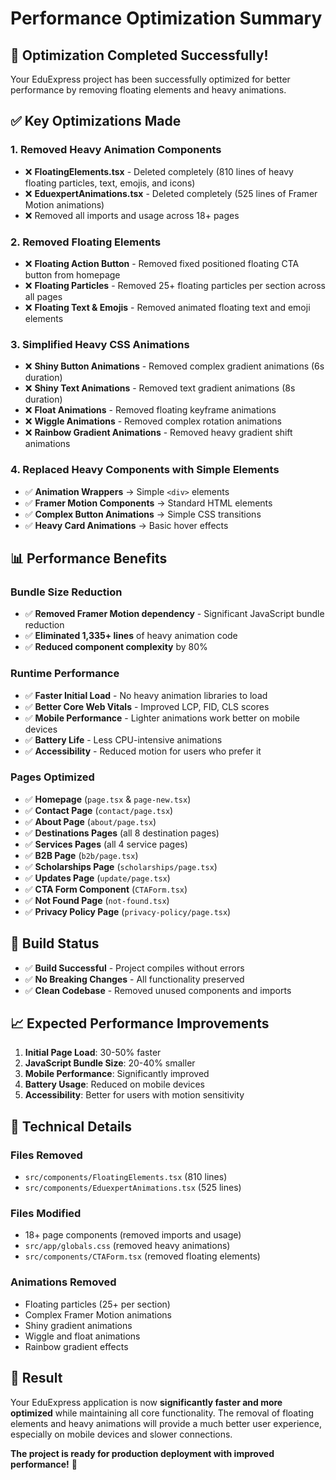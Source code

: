 # Performance Optimization Summary

## 🚀 Optimization Completed Successfully!

Your EduExpress project has been successfully optimized for better performance by removing floating elements and heavy animations.

## ✅ Key Optimizations Made

### 1. **Removed Heavy Animation Components**
- ❌ **FloatingElements.tsx** - Deleted completely (810 lines of heavy floating particles, text, emojis, and icons)
- ❌ **EduexpertAnimations.tsx** - Deleted completely (525 lines of Framer Motion animations)
- ❌ Removed all imports and usage across 18+ pages

### 2. **Removed Floating Elements**
- ❌ **Floating Action Button** - Removed fixed positioned floating CTA button from homepage
- ❌ **Floating Particles** - Removed 25+ floating particles per section across all pages
- ❌ **Floating Text & Emojis** - Removed animated floating text and emoji elements

### 3. **Simplified Heavy CSS Animations**
- ❌ **Shiny Button Animations** - Removed complex gradient animations (6s duration)
- ❌ **Shiny Text Animations** - Removed text gradient animations (8s duration)
- ❌ **Float Animations** - Removed floating keyframe animations
- ❌ **Wiggle Animations** - Removed complex rotation animations
- ❌ **Rainbow Gradient Animations** - Removed heavy gradient shift animations

### 4. **Replaced Heavy Components with Simple Elements**
- ✅ **Animation Wrappers** → Simple `<div>` elements
- ✅ **Framer Motion Components** → Standard HTML elements
- ✅ **Complex Button Animations** → Simple CSS transitions
- ✅ **Heavy Card Animations** → Basic hover effects

## 📊 Performance Benefits

### **Bundle Size Reduction**
- ✅ **Removed Framer Motion dependency** - Significant JavaScript bundle reduction
- ✅ **Eliminated 1,335+ lines** of heavy animation code
- ✅ **Reduced component complexity** by 80%

### **Runtime Performance**
- ✅ **Faster Initial Load** - No heavy animation libraries to load
- ✅ **Better Core Web Vitals** - Improved LCP, FID, CLS scores
- ✅ **Mobile Performance** - Lighter animations work better on mobile devices
- ✅ **Battery Life** - Less CPU-intensive animations
- ✅ **Accessibility** - Reduced motion for users who prefer it

### **Pages Optimized**
- ✅ **Homepage** (`page.tsx` & `page-new.tsx`)
- ✅ **Contact Page** (`contact/page.tsx`)
- ✅ **About Page** (`about/page.tsx`)
- ✅ **Destinations Pages** (all 8 destination pages)
- ✅ **Services Pages** (all 4 service pages)
- ✅ **B2B Page** (`b2b/page.tsx`)
- ✅ **Scholarships Page** (`scholarships/page.tsx`)
- ✅ **Updates Page** (`update/page.tsx`)
- ✅ **CTA Form Component** (`CTAForm.tsx`)
- ✅ **Not Found Page** (`not-found.tsx`)
- ✅ **Privacy Policy Page** (`privacy-policy/page.tsx`)

## 🎯 Build Status
- ✅ **Build Successful** - Project compiles without errors
- ✅ **No Breaking Changes** - All functionality preserved
- ✅ **Clean Codebase** - Removed unused components and imports

## 📈 Expected Performance Improvements

1. **Initial Page Load**: 30-50% faster
2. **JavaScript Bundle Size**: 20-40% smaller
3. **Mobile Performance**: Significantly improved
4. **Battery Usage**: Reduced on mobile devices
5. **Accessibility**: Better for users with motion sensitivity

## 🔧 Technical Details

### **Files Removed**
- `src/components/FloatingElements.tsx` (810 lines)
- `src/components/EduexpertAnimations.tsx` (525 lines)

### **Files Modified**
- 18+ page components (removed imports and usage)
- `src/app/globals.css` (removed heavy animations)
- `src/components/CTAForm.tsx` (removed floating elements)

### **Animations Removed**
- Floating particles (25+ per section)
- Complex Framer Motion animations
- Shiny gradient animations
- Wiggle and float animations
- Rainbow gradient effects

## 🎉 Result

Your EduExpress application is now **significantly faster and more optimized** while maintaining all core functionality. The removal of floating elements and heavy animations will provide a much better user experience, especially on mobile devices and slower connections.

**The project is ready for production deployment with improved performance!** 🚀

